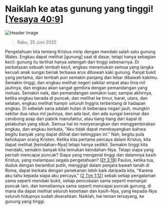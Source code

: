 
# Naiklah ke atas gunung yang tinggi! [[Yesaya 40:9](http://alkitab.sabda.org/?Yesaya%2040:9)]

![Header Image](https://alkitab.app/slice/sunrise.jpg)

> Rabu, 25 Juni 2025

Pengetahuan kita tentang Kristus mirip dengan mendaki salah satu gunung Wales. Engkau dapat melihat [gunung] saat di dasar, tetapi hanya sebagian kecil: gunung itu terlihat hanya setengah dari tinggi sebenarnya. Di perbatasan sebuah lembah kecil, engkau menemukan semua yang langka kecuali anak sungai beriak terbawa arus dibawah kaki gunung. Panjat bukit yang pertama, dan lembah pun semakin panjang dan lebar dibawah kakimu. Semakin tinggi, dan engkau melihat negeri sekitar empat atau lima mil jauhnya, dan engkau akan sangat gembira dengan pemandangan yang meluas. Semakin naik, dan pemandangan semakin luas; sampai akhirnya, ketika engkau berada di puncak, dan melihat ke timur, barat, utara, dan selatan, engkau melihat hampir seluruh Inggris terbentang di hadapan engkau. Di sebelah sana adalah hutan di beberapa negari jauh, mungkin sekitar dua ratus mil jauhnya, dan ada laut, dan ada sungai bersinar dan cerobong asap dari pabrik manufaktur, atau tiang-tiang dari kapal di pelabuhan yang sibuk. Semua hal ini menyenangkan dan menggembirakan engkau, dan engkau berkata, "Aku tidak dapat membayangkan bahwa begitu banyak yang dapat dilihat dari ketinggian ini." Nah, begitu pula kehidupan orang Kristen. Ketika kita pertama percaya dalam Kristus, kita dapat melihat [keindahan-Nya] tetapi hanya sedikit. Semakin tinggi kita mendaki, semakin banyak kita temukan keindahan-Nya. Tetapi siapa yang pernah mencapai puncak? Siapa yang mengenal tinggi dan dalamnya kasih Kristus, yang melampaui segala pengetahuan? [[Ef 3:19](http://alkitab.sabda.org/?Ef%203:19)] Paulus, ketika tua, duduk dengan berambut putih, menggigil dalam penjara bawah tanah di Roma, dapat berkata dengan penekanan lebih baik daripada kita, "Karena aku tahu kepada siapa aku percaya," [[2 Tim 1:12](http://alkitab.sabda.org/?2%20Tim%201:12)] sebab setiap pengalaman sama seperti mendaki bukit, setiap pencobaan sama seperti memanjat puncak lain, dan kematiannya sama seperti mencapai puncak gunung, di mana dia dapat melihat seluruh kesetiaan dan kasih-Nya, yang kepada-Nya seluruh hidupnya sudah diserahkan. Naiklah, hai teman tersayang, ke gunung yang tinggi.
    